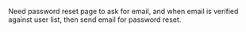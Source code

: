 Need password reset page to ask for email, and when email is verified against user list, then send email for password reset. 

